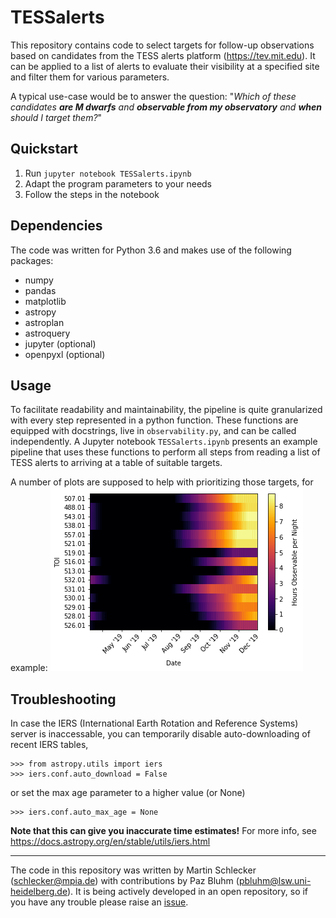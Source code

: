# TESSalerts

This repository contains code to select targets for follow-up observations based on candidates from the TESS alerts platform (https://tev.mit.edu). It can be applied to a list of alerts to evaluate their visibility at a specified site and filter them for various parameters.

A typical use-case would be to answer the question: "_Which of these candidates **are M dwarfs** and **observable from my observatory** and **when** should I target them?_"


Quickstart
----------
1. Run `jupyter notebook TESSalerts.ipynb`
2. Adapt the program parameters to your needs
3. Follow the steps in the notebook

Dependencies
------------
The code was written for Python 3.6 and makes use of the following packages:
  + numpy
  + pandas
  + matplotlib
  + astropy
  + astroplan
  + astroquery
  + jupyter (optional)
  + openpyxl (optional)

Usage
-----
To facilitate readability and maintainability, the pipeline is quite granularized with every step represented in a python function. These functions are equipped with docstrings, live in `observability.py`, and can be called independently. A Jupyter notebook `TESSalerts.ipynb` presents an example pipeline that uses these functions to perform all steps from reading a list of TESS alerts to arriving at a table of suitable targets.

A number of plots are supposed to help with prioritizing those targets, for example:
![alt text](misc/exampleObservability.png)

Troubleshooting
--------------
In case the IERS (International Earth Rotation and Reference Systems) server is inaccessable, you can temporarily disable auto-downloading of recent IERS tables,
```
>>> from astropy.utils import iers
>>> iers.conf.auto_download = False
```
or set the max age parameter to a higher value (or None)
```
>>> iers.conf.auto_max_age = None
```
**Note that this can give you inaccurate time estimates!**
For more info, see https://docs.astropy.org/en/stable/utils/iers.html


------------
The code in this repository was written by Martin Schlecker (schlecker@mpia.de) with contributions by Paz Bluhm (pbluhm@lsw.uni-heidelberg.de). It is being actively developed in an open repository, so if you have any trouble please raise an [issue](https://github.com/matiscke/TESSalerts/issues/new "New Issue").
